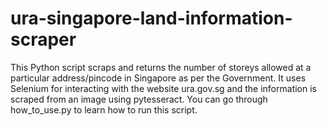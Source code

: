 # ura-singapore-land-information-scraper

This Python script scraps and returns the number of storeys allowed at a particular address/pincode in Singapore as per the Government. It uses Selenium for interacting with the website ura.gov.sg and the information is scraped from an image using pytesseract. You can go through how_to_use.py to learn how to run this script.
